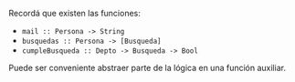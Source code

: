 Recordá que existen las funciones:

* ```mail :: Persona -> String```
* ```busquedas :: Persona -> [Busqueda]```
* ```cumpleBusqueda :: Depto -> Busqueda -> Bool```

Puede ser conveniente abstraer parte de la lógica en una función auxiliar.